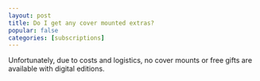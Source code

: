 ```yaml
---
layout: post
title: Do I get any cover mounted extras?
popular: false
categories: [subscriptions]
---
```

Unfortunately, due to costs and logistics, no cover mounts or free gifts are available with digital editions.
